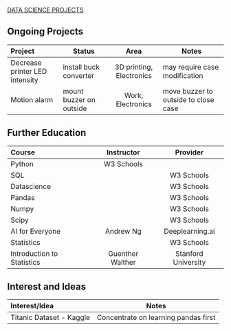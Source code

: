 [DATA SCIENCE PROJECTS](./Projects/project1.md)

## Ongoing Projects
  
| Project                        | Status                  | Area                     | Notes                                |
| :----------------------------- | ----------------------- | :----------------------: | ------------------------------------ |
| Decrease printer LED intensity | install buck converter  | 3D printing, Electronics | may require case modification        |
| Motion alarm                   | mount buzzer on outside | Work, Electronics        | move buzzer to outside to close case |

## Further Education

| Course                     | Instructor       | Provider            |
| :------------------------- | :--------------: | :-----------------: |
| Python                                        | W3 Schools          |
| SQL                        |                  | W3 Schools          |
| Datascience                |                  | W3 Schools          |
| Pandas                     |                  | W3 Schools          |
| Numpy                      |                  | W3 Schools          |
| Scipy                      |                  | W3 Schools          |
| AI for Everyone            | Andrew Ng        | Deeplearning.ai     |
| Statistics                 |                  | W3 Schools          |
| Introduction to Statistics | Guenther Walther | Stanford University |

## Interest and Ideas

| Interest/Idea              | Notes                                      |
| :------------------------- | ------------------------------------------ |
| Titanic Dataset - Kaggle   | Concentrate on learning pandas first       |
